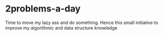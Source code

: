 # 2problems-a-day
Time to move my lazy ass and do something. Hence this small initiative to improve my algorithmic and data structure knowledge
